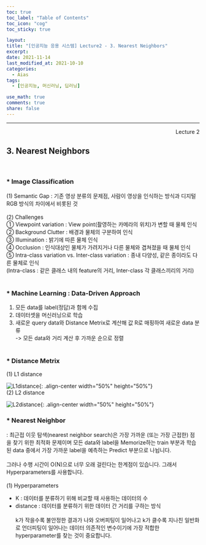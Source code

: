 ```yaml
---
toc: true
toc_label: "Table of Contents"
toc_icon: "cog"
toc_sticky: true

layout:
title: "[인공지능 응용 시스템] Lecture2 - 3. Nearest Neighbors"
excerpt:
date: 2021-11-14
last_modified_at: 2021-10-10
categories:
  - Aias
tags:
  - [인공지능, 머신러닝, 딥러닝]

use_math: true
comments: true
share: false
---
```


---

<div style="text-align: right"> Lecture 2</div>

## 3. Nearest Neighbors

<br>

### \* Image Classification

(1) Semantic Gap : 기존 영상 분류의 문제점, 사람이 영상을 인식하는 방식과 디지털 RGB 방식의 차이에서 비롯된 것<br>
<br>
(2) Challenges<br>
① Viewpoint variation : View point(촬영하는 카메라의 위치)가 변할 때 물체 인식<br>
② Background Clutter : 배경과 물체의 구분하여 인식<br>
③ Illumination : 밝기에 따른 물체 인식<br>
④ Occlusion : 인식대상인 물체가 가려지거나 다른 물체와 겹쳐졌을 때 물체 인식<br>
⑤ Intra-class variation vs. Inter-class variation : 종내 다양성, 같은 종이라도 다른 물체로 인식<br>
(Intra-class : 같은 클래스 내의 feature의 거리, Inter-class 각 클래스끼리의 거리)<br>
<br>

### \* Machine Learning : Data-Driven Approach

1. 모든 data를 label(정답)과 함께 수집<br>
2. 데이터셋을 머신러닝으로 학습<br>
3. 새로운 query data와 Distance Metrix로 계산해 값 R로 매핑하여 새로운 data 분류<br>
   -> 모든 data와 거리 계산 후 가까운 순으로 정렬<br>
   <br>

### \* Distance Metrix

(1) L1 distance<br>

![L1distance ](https://user-images.githubusercontent.com/58170545/141673334-9934f205-ab7e-45e3-87b2-344640eaf533.png){: .align-center width="50%" height="50%"}
<br>
(2) L2 distance<br>

![L2distance](https://user-images.githubusercontent.com/58170545/141673346-87d49786-89c6-42c3-980a-424341aa5d3d.png){: .align-center width="50%" height="50%"}
<br>

### \* Nearest Neighbor

: 최근접 이웃 탐색(nearest neighbor search)은 가장 가까운 (또는 가장 근접한) 점을 찾기 위한 최적화 문제이며 모든 data와 label을 Memorize하는 train 부분과 학습된 data 중에서 가장 가까운 label을 예측하는 Predict 부분으로 나뉩니다.<br>
<br>
그러나 수행 시간이 O(N)으로 너무 오래 걸린다는 한계점이 있습니다. 그래서 Hyperparameters를 사용합니다.<br>
<br>
(1) Hyperparameters <br>

- K : 데이터를 분류하기 위해 비교할 때 사용하는 데이터의 수<br>
- distance : 데이터를 분류하기 위한 데이터 간 거리를 구하는 방식<br>
  <br>
  k가 작을수록 불안정한 결과가 나와 오버피팅이 일어나고 k가 클수록 지나친 일반화로 언더피팅이 일어나는 데이터 의존적인 변수이기에 가장 적합한 hyperparameter를 찾는 것이 중요합니다.
  <br>
